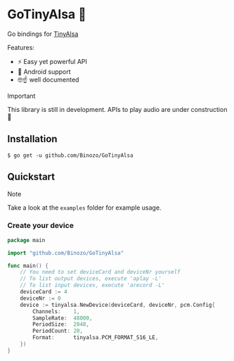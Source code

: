 # GoTinyAlsa 🚀

Go bindings for [TinyAlsa](https://github.com/tinyalsa/tinyalsa)

Features:
- ⚡ Easy yet powerful API
- 📱 Android support
- 🤓☝️ well documented

> [!IMPORTANT]
> This library is still in development.
> APIs to play audio are under construction 👷

## Installation
```
$ go get -u github.com/Binozo/GoTinyAlsa
```

## Quickstart
> [!NOTE]
> Take a look at the `examples` folder for example usage.

### Create your device
```go
package main

import "github.com/Binozo/GoTinyAlsa"

func main() {
	// You need to set deviceCard and deviceNr yourself
	// To list output devices, execute 'aplay -L'
	// To list input devices, execute 'arecord -L'
	deviceCard := 4
	deviceNr := 0
	device := tinyalsa.NewDevice(deviceCard, deviceNr, pcm.Config{
		Channels:    1,
		SampleRate:  48000,
		PeriodSize:  2048,
		PeriodCount: 20,
		Format:      tinyalsa.PCM_FORMAT_S16_LE,
	})
}
```